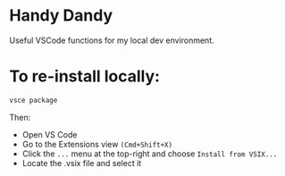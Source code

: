 # Handy Dandy

Useful VSCode functions for my local dev environment.

# To re-install locally:

```bash
vsce package
```

Then:
- Open VS Code
- Go to the Extensions view `(Cmd+Shift+X)`
- Click the `...` menu at the top-right and choose `Install from VSIX...`
- Locate the .vsix file and select it

